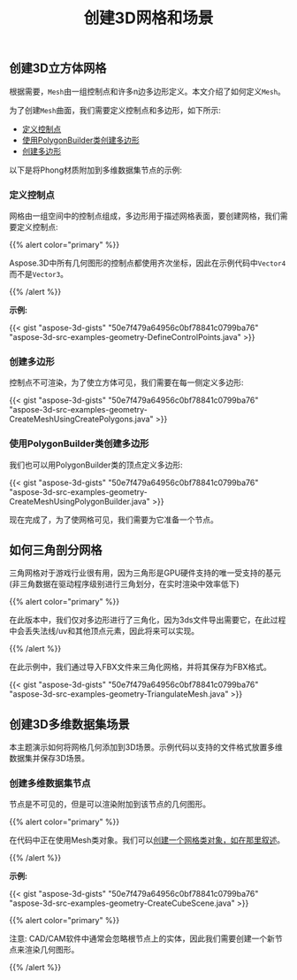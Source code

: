 ﻿---
title: 创建3D网格和场景
type: docs
weight: 40
url: /zh/java/create-3d-mesh-and-scene/
description: 网格由一组控制点和根据需要的许多n边多边形定义。本文介绍了如何定义网格。
---
## **创建3D立方体网格**
根据需要，`Mesh`由一组控制点和许多n边多边形定义。本文介绍了如何定义`Mesh`。

为了创建`Mesh`曲面，我们需要定义控制点和多边形，如下所示:

- [定义控制点](/3d/zh/java/create-3d-mesh-and-scene-html/)
- [使用PolygonBuilder类创建多边形](/3d/zh/java/create-3d-mesh-and-scene-html/)
- [创建多边形](/3d/zh/java/create-3d-mesh-and-scene-html/)

以下是将Phong材质附加到多维数据集节点的示例:
### **定义控制点**
网格由一组空间中的控制点组成，多边形用于描述网格表面，要创建网格，我们需要定义控制点:

{{% alert color="primary" %}} 

Aspose.3D中所有几何图形的控制点都使用齐次坐标，因此在示例代码中`Vector4`而不是`Vector3`。

{{% /alert %}} 

**示例:**

{{< gist "aspose-3d-gists" "50e7f479a64956c0bf78841c0799ba76" "aspose-3d-src-examples-geometry-DefineControlPoints.java" >}}



### **创建多边形**
控制点不可渲染，为了使立方体可见，我们需要在每一侧定义多边形:

{{< gist "aspose-3d-gists" "50e7f479a64956c0bf78841c0799ba76" "aspose-3d-src-examples-geometry-CreateMeshUsingCreatePolygons.java" >}}



### **使用PolygonBuilder类创建多边形**
我们也可以用PolygonBuilder类的顶点定义多边形:

{{< gist "aspose-3d-gists" "50e7f479a64956c0bf78841c0799ba76" "aspose-3d-src-examples-geometry-CreateMeshUsingPolygonBuilder.java" >}}

现在完成了，为了使网格可见，我们需要为它准备一个节点。
## **如何三角剖分网格**
三角网格对于游戏行业很有用，因为三角形是GPU硬件支持的唯一受支持的基元 (非三角数据在驱动程序级别进行三角划分，在实时渲染中效率低下)

{{% alert color="primary" %}} 

在此版本中，我们仅对多边形进行了三角化，因为3ds文件导出需要它，在此过程中会丢失法线/uv和其他顶点元素，因此将来可以实现。

{{% /alert %}} 

在此示例中，我们通过导入FBX文件来三角化网格，并将其保存为FBX格式。

{{< gist "aspose-3d-gists" "50e7f479a64956c0bf78841c0799ba76" "aspose-3d-src-examples-geometry-TriangulateMesh.java" >}}
## **创建3D多维数据集场景**
本主题演示如何将网格几何添加到3D场景。示例代码以支持的文件格式放置多维数据集并保存3D场景。
### **创建多维数据集节点**
节点是不可见的，但是可以渲染附加到该节点的几何图形。

{{% alert color="primary" %}} 

在代码中正在使用Mesh类对象。我们可以[创建一个网格类对象，如在那里叙述](https://docs.dynabic.com/display/3djava/Create+3D+Mesh+and+Scene#Create3DMeshandScene-Createa3DCubeMesh)。

{{% /alert %}} 

**示例:**

{{< gist "aspose-3d-gists" "50e7f479a64956c0bf78841c0799ba76" "aspose-3d-src-examples-geometry-CreateCubeScene.java" >}}

{{% alert color="primary" %}} 

注意: CAD/CAM软件中通常会忽略根节点上的实体，因此我们需要创建一个新节点来渲染几何图形。

{{% /alert %}}
